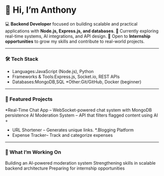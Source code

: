 # 👋 Hi, I’m Anthony

💻 **Backend Developer** focused on building scalable and practical applications with **Node.js, Express.js, and databases**.
🚀 Currently exploring real-time systems, AI integrations, and API design.
🎯 Open to **Internship opportunities** to grow my skills and contribute to real-world projects.

---

### 🛠️ Tech Stack

* Languages:JavaScript (Node.js), Python
* Frameworks & Tools:Express.js, Socket.io, REST APIs
* Databases:MongoDB,SQL
*Other:Git/GitHub, Docker (beginner)

---

### 📌 Featured Projects

*Real-Time Chat App – WebSocket-powered chat system with MongoDB persistence
AI Moderation System – API that filters flagged content using AI +
* URL Shortener – Generates unique links.
*.Blogging Platform
* Expense Tracker– Track and categorize expenses

---

### 🌱 What I’m Working On
Building an AI-powered moderation system
Strengthening skills in scalable backend architecture
Preparing for internship opportunities

